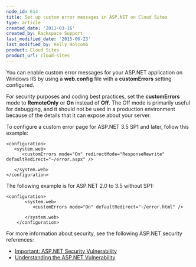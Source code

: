 ```yaml
---
node_id: 614
title: Set up custom error messages in ASP.NET on Cloud Sites
type: article
created_date: '2011-03-16'
created_by: Rackspace Support
last_modified_date: '2015-06-23'
last_modified_by: Kelly Holcomb
product: Cloud Sites
product_url: cloud-sites
---
```


You can enable custom error messages for your ASP.NET application on
Windows IIS by using a **web.config** file with a **customErrors**
setting configured.

For security purposes and coding best practices, set the
**customErrors** mode to **RemoteOnly** or **On** instead of **Off**.
The Off mode is primarily useful for debugging, and it should not be
used in a production environment because of the details that it can
expose about your server.

To configure a custom error page for ASP.NET 3.5 SP1 and later, follow
this example:

    <configuration>
       <system.web>
          <customErrors mode="On" redirectMode="ResponseRewrite" defaultRedirect="~/error.aspx" />

       </system.web>
    </configuration>

The following example is for ASP.NET 2.0 to 3.5 without SP1:

    <configuration>
           <system.web>
              <customErrors mode="On" defaultRedirect="~/error.html" />

           </system.web>
        </configuration>

For more information about security, see the following ASP.NET security
references:

-   [Important: ASP.NET Security Vulnerability](http://weblogs.asp.net/scottgu/archive/2010/09/18/important-asp-net-security-vulnerability.aspx)
-   [Understanding the ASP.NET Vulnerability](http://blogs.technet.com/b/srd/archive/2010/09/17/understanding-the-asp-net-vulnerability.aspx)

